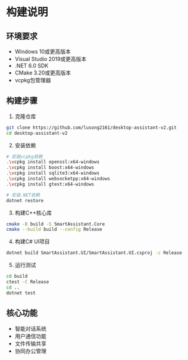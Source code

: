 # 构建说明

## 环境要求
- Windows 10或更高版本
- Visual Studio 2019或更高版本
- .NET 6.0 SDK
- CMake 3.20或更高版本
- vcpkg包管理器

## 构建步骤
1. 克隆仓库
```bash
git clone https://github.com/lusong2161/desktop-assistant-v2.git
cd desktop-assistant-v2
```

2. 安装依赖
```bash
# 安装vcpkg依赖
.\vcpkg install openssl:x64-windows
.\vcpkg install boost:x64-windows
.\vcpkg install sqlite3:x64-windows
.\vcpkg install websocketpp:x64-windows
.\vcpkg install gtest:x64-windows

# 安装.NET依赖
dotnet restore
```

3. 构建C++核心库
```bash
cmake -B build -S SmartAssistant.Core
cmake --build build --config Release
```

4. 构建C# UI项目
```bash
dotnet build SmartAssistant.UI/SmartAssistant.UI.csproj -c Release
```

5. 运行测试
```bash
cd build
ctest -C Release
cd ..
dotnet test
```

## 核心功能
- 智能对话系统
- 用户通信功能
- 文件传输共享
- 协同办公管理
